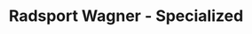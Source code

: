 ---
title: "Radsport Wagner - Specialized"
url: /salzburg/radsport-wagner-specialized/
shop: Fahrrad
---